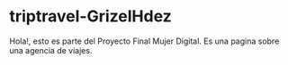 # triptravel-GrizelHdez
Hola!, esto es parte del Proyecto Final Mujer Digital. Es una pagina sobre una agencia de viajes.
